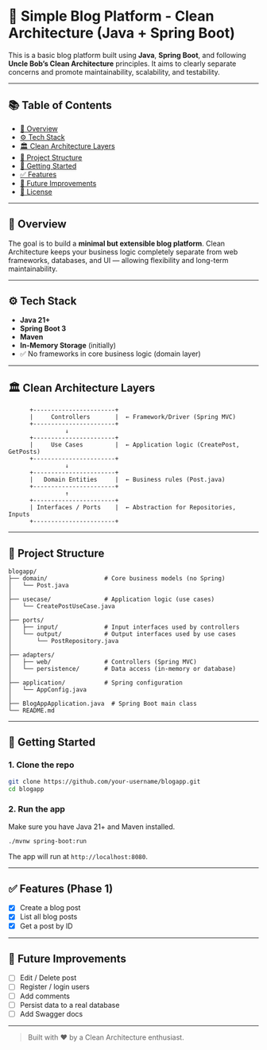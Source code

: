 # 📝 Simple Blog Platform - Clean Architecture (Java + Spring Boot)

This is a basic blog platform built using **Java**, **Spring Boot**, and following **Uncle Bob’s Clean Architecture** principles. It aims to clearly separate concerns and promote maintainability, scalability, and testability.

---

## 📚 Table of Contents

- [📖 Overview](#-overview)
- [⚙️ Tech Stack](#️-tech-stack)
- [🏛️ Clean Architecture Layers](#️-clean-architecture-layers)
- [📁 Project Structure](#-project-structure)
- [🚀 Getting Started](#-getting-started)
- [✅ Features](#-features)
- [🧠 Future Improvements](#-future-improvements)
- [📄 License](#-license)

---

## 📖 Overview

The goal is to build a **minimal but extensible blog platform**. Clean Architecture keeps your business logic completely separate from web frameworks, databases, and UI — allowing flexibility and long-term maintainability.

---

## ⚙️ Tech Stack

- **Java 21+**
- **Spring Boot 3**
- **Maven**
- **In-Memory Storage** (initially)
- ✅ No frameworks in core business logic (domain layer)

---

## 🏛️ Clean Architecture Layers

```
      +-----------------------+
      |     Controllers       |  ← Framework/Driver (Spring MVC)
      +-----------------------+
                ↓
      +-----------------------+
      |     Use Cases         |  ← Application logic (CreatePost, GetPosts)
      +-----------------------+
                ↓
      +-----------------------+
      |   Domain Entities     |  ← Business rules (Post.java)
      +-----------------------+
                ↑
      +-----------------------+
      | Interfaces / Ports    |  ← Abstraction for Repositories, Inputs
      +-----------------------+
```

---

## 📁 Project Structure

```
blogapp/
├── domain/                # Core business models (no Spring)
│   └── Post.java
│
├── usecase/               # Application logic (use cases)
│   └── CreatePostUseCase.java
│
├── ports/
│   ├── input/             # Input interfaces used by controllers
│   └── output/            # Output interfaces used by use cases
│       └── PostRepository.java
│
├── adapters/
│   ├── web/               # Controllers (Spring MVC)
│   └── persistence/       # Data access (in-memory or database)
│
├── application/           # Spring configuration
│   └── AppConfig.java
│
├── BlogAppApplication.java  # Spring Boot main class
└── README.md
```

---

## 🚀 Getting Started

### 1. Clone the repo

```bash
git clone https://github.com/your-username/blogapp.git
cd blogapp
```

### 2. Run the app

Make sure you have Java 21+ and Maven installed.

```bash
./mvnw spring-boot:run
```

The app will run at `http://localhost:8080`.

---

## ✅ Features (Phase 1)

- [x] Create a blog post
- [x] List all blog posts
- [x] Get a post by ID

---

## 🧠 Future Improvements

- [ ] Edit / Delete post
- [ ] Register / login users
- [ ] Add comments
- [ ] Persist data to a real database
- [ ] Add Swagger docs

---

> Built with ❤️  by a Clean Architecture enthusiast.
